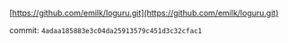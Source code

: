 [https://github.com/emilk/loguru.git](https://github.com/emilk/loguru.git)

commit: `4adaa185883e3c04da25913579c451d3c32cfac1`
